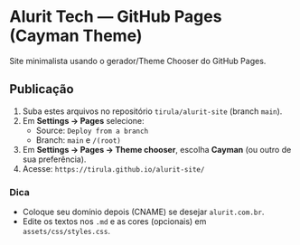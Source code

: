 # Alurit Tech — GitHub Pages (Cayman Theme)

Site minimalista usando o gerador/Theme Chooser do GitHub Pages.

## Publicação
1. Suba estes arquivos no repositório `tirula/alurit-site` (branch `main`).
2. Em **Settings → Pages** selecione:
   - Source: `Deploy from a branch`
   - Branch: `main` e `/(root)`
3. Em **Settings → Pages → Theme chooser**, escolha **Cayman** (ou outro de sua preferência).
4. Acesse: `https://tirula.github.io/alurit-site/`

### Dica
- Coloque seu domínio depois (CNAME) se desejar `alurit.com.br`.
- Edite os textos nos `.md` e as cores (opcionais) em `assets/css/styles.css`.